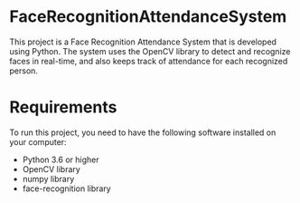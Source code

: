 # FaceRecognitionAttendanceSystem
This project is a Face Recognition Attendance System that is developed using Python. The system uses the OpenCV library to detect and recognize faces in real-time, and also keeps track of attendance for each recognized person.

# Requirements
To run this project, you need to have the following software installed on your computer:

- Python 3.6 or higher
- OpenCV library
- numpy library
- face-recognition library
